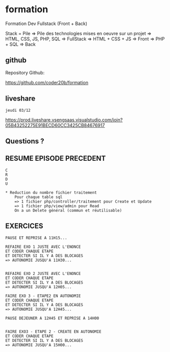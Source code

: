 # formation

Formation Dev Fullstack (Front + Back)

Stack = Pile
=> Pile des technologies mises en oeuvre sur un projet
=> HTML, CSS, JS, PHP, SQL  => FullStack
=> HTML + CSS + JS          => Front
=> PHP + SQL                => Back

## github

Repository Github:

https://github.com/coder20b/formation

## liveshare

    jeudi 03/12
    
https://prod.liveshare.vsengsaas.visualstudio.com/join?05B43252275E91BECD60CC3425CB84676917

## Questions ?

## RESUME EPISODE PRECEDENT

    C
    R
    D
    U

    * Reduction du nombre fichier traitement
        Pour chaque table sql 
        => 1 fichier php/controller/traitement pour Create et Update
        => 1 fichier php/view/admin pour Read
        On a un Delete général (commun et réutilisable)

## EXERCICES 

    PAUSE ET REPRISE A 11H15...

    REFAIRE EXO 1 JUSTE AVEC L'ENONCE 
    ET CODER CHAQUE ETAPE 
    ET DETECTER SI IL Y A DES BLOCAGES
    => AUTONOMIE JUSQU'A 11H30...


    REFAIRE EXO 2 JUSTE AVEC L'ENONCE
    ET CODER CHAQUE ETAPE 
    ET DETECTER SI IL Y A DES BLOCAGES
    => AUTONOMIE JUSQU'A 12H05...

    FAIRE EXO 3 - ETAPE2 EN AUTONOMIE
    ET CODER CHAQUE ETAPE 
    ET DETECTER SI IL Y A DES BLOCAGES
    => AUTONOMIE JUSQU'A 12H45...

    PAUSE DEJEUNER A 12H45 ET REPRISE A 14H00


    FAIRE EXO3 - ETAPE 2 - CREATE EN AUTONOMIE
    ET CODER CHAQUE ETAPE 
    ET DETECTER SI IL Y A DES BLOCAGES
    => AUTONOMIE JUSQU'A 15H00...















